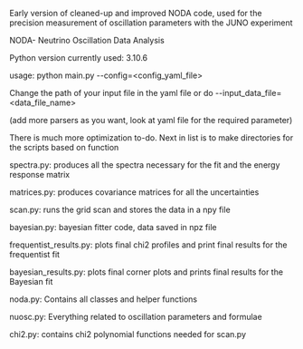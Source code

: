 Early version of cleaned-up and improved NODA code, used for the precision measurement of oscillation parameters with the JUNO experiment

NODA- Neutrino Oscillation Data Analysis

Python version currently used: 3.10.6

usage: python main.py --config=<config_yaml_file> 

Change the path of your input file in the yaml file or do --input_data_file=<data_file_name>

(add more parsers as you want, look at yaml file for the required parameter)

There is much more optimization to-do. Next in list is to make directories for the scripts based on function

spectra.py: produces all the spectra necessary for the fit and the energy response matrix

matrices.py: produces covariance matrices for all the uncertainties

scan.py: runs the grid scan and stores the data in a npy file

bayesian.py: bayesian fitter code, data saved in npz file

frequentist_results.py: plots final chi2 profiles and print final results for the frequentist fit

bayesian_results.py: plots final corner plots and prints final results for the Bayesian fit

noda.py: Contains all classes and helper functions

nuosc.py: Everything related to oscillation parameters and formulae

chi2.py: contains chi2 polynomial functions needed for scan.py
